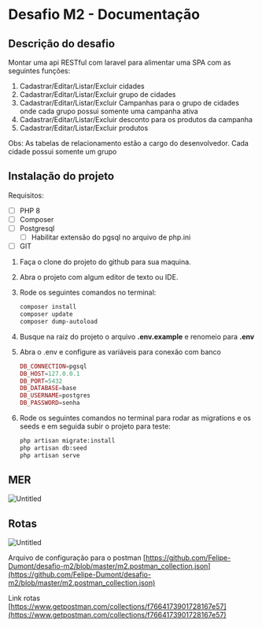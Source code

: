 # Desafio M2 - Documentação

## Descrição do desafio

Montar uma api RESTful com laravel para alimentar uma SPA com as seguintes funções:

1. Cadastrar/Editar/Listar/Excluir cidades
2. Cadastrar/Editar/Listar/Excluir grupo de cidades
3. Cadastrar/Editar/Listar/Excluir Campanhas para o grupo de cidades onde cada
   grupo possui somente uma campanha ativa
4. Cadastrar/Editar/Listar/Excluir desconto para os produtos da campanha
5. Cadastrar/Editar/Listar/Excluir produtos

Obs: As tabelas de relacionamento estão a cargo do desenvolvedor.
Cada cidade possui somente um grupo

## Instalação do projeto

Requisitos:

-   [ ] PHP 8
-   [ ] Composer
-   [ ] Postgresql
    -   [ ] Habilitar extensão do pgsql no arquivo de php.ini
-   [ ] GIT

1. Faça o clone do projeto do github para sua maquina.
2. Abra o projeto com algum editor de texto ou IDE.
3. Rode os seguintes comandos no terminal:

    ```bash
    composer install
    composer update
    composer dump-autoload
    ```

4. Busque na raiz do projeto o arquivo **.env.example** e renomeio para **.env**
5. Abra o .env e configure as variáveis para conexão com banco

    ```php
    DB_CONNECTION=pgsql
    DB_HOST=127.0.0.1
    DB_PORT=5432
    DB_DATABASE=base
    DB_USERNAME=postgres
    DB_PASSWORD=senha
    ```

6. Rode os seguintes comandos no terminal para rodar as migrations e os seeds e em seguida subir o projeto para teste:

    ```bash
    php artisan migrate:install
    php artisan db:seed
    php artisan serve
    ```

## MER

![Untitled](Desafio%20M2%20-%20Documentac%CC%A7a%CC%83o%2040edf908cc2f418dbd90719da65152b4/Untitled.png)

## Rotas

![Untitled](Desafio%20M2%20-%20Documentac%CC%A7a%CC%83o%2040edf908cc2f418dbd90719da65152b4/Untitled%201.png)

Arquivo de configuração para o postman [https://github.com/Felipe-Dumont/desafio-m2/blob/master/m2.postman_collection.json](https://github.com/Felipe-Dumont/desafio-m2/blob/master/m2.postman_collection.json)

Link rotas [https://www.getpostman.com/collections/f7664173901728167e57](https://www.getpostman.com/collections/f7664173901728167e57)
